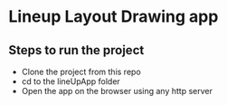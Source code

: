 # Lineup Layout Drawing app

## Steps to run the project

- Clone the project from this repo
- cd to the lineUpApp folder
- Open the app on the browser using any http server